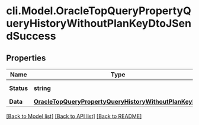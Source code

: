 # cli.Model.OracleTopQueryPropertyQueryHistoryWithoutPlanKeyDtoJSendSuccess

## Properties

Name | Type | Description | Notes
------------ | ------------- | ------------- | -------------
**Status** | **string** |  | [optional] [readonly] 
**Data** | [**OracleTopQueryPropertyQueryHistoryWithoutPlanKeyDto**](OracleTopQueryPropertyQueryHistoryWithoutPlanKeyDto.md) |  | [optional] 

[[Back to Model list]](../README.md#documentation-for-models) [[Back to API list]](../README.md#documentation-for-api-endpoints) [[Back to README]](../README.md)

